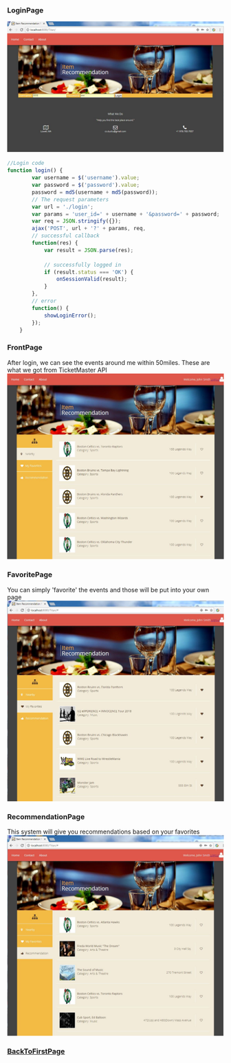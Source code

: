 ### LoginPage  
![image](https://github.com/DuoL/Event_Recommendation_Java/blob/master/images/LoginPage.JPG)  
```JavaScript
//Login code  
function login() {
		var username = $('username').value;
		var password = $('password').value;
		password = md5(username + md5(password));
		// The request parameters
		var url = './login';
		var params = 'user_id=' + username + '&password=' + password;
		var req = JSON.stringify({});
		ajax('POST', url + '?' + params, req,
		// successful callback
		function(res) {
			var result = JSON.parse(res);

			// successfully logged in
			if (result.status === 'OK') {
				onSessionValid(result);
			}
		},
		// error
		function() {
			showLoginError();
		});
	}
  ```
### FrontPage  
After login, we can see the events around me within 50miles. These are what we got from TicketMaster API
![image](https://github.com/DuoL/Event_Recommendation_Java/blob/master/images/FrontPage.JPG)    

### FavoritePage
You can simply 'favorite' the events and those will be put into your own page
![image](https://github.com/DuoL/Event_Recommendation_Java/blob/master/images/FavoritesPage.JPG)

### RecommendationPage
This system will give you recommendations based on your favorites
![image](https://github.com/DuoL/Event_Recommendation_Java/blob/master/images/RecommendationPage.JPG)

### [BackToFirstPage](https://github.com/DuoL/Event_Recommendation_Java)
